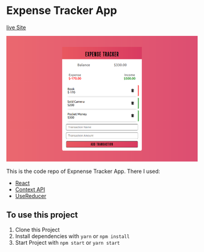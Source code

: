 # Expense Tracker App
 
[live Site](https://a-expense-tracker-app-2.netlify.app/)

![Expense Tracker App](/public/expensetracker.png)

This is the code repo of Expnense Tracker App. There I used:
  * [React](https://reactjs.org)
  * [Context API](https://reactjs.org/docs/context.html)
  * [UseReducer](https://reactjs.org/docs/hooks-reference.html#usereducer)

## To use this project
  1. Clone this Project
  2. Install dependencies with `yarn` or `npm install`
  3. Start Project with `npm start` or `yarn start`
